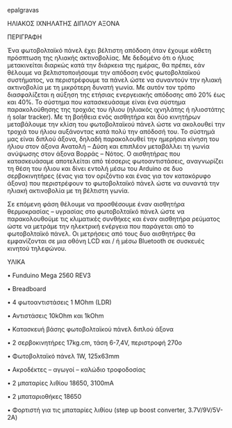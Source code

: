 epalgravas

ΗΛΙΑΚΟΣ ΙΧΝΗΛΑΤΗΣ ΔΙΠΛΟΥ ΑΞΟΝΑ

ΠΕΡΙΓΡΑΦΗ

Ένα φωτοβολταϊκό πάνελ έχει βέλτιστη απόδοση όταν έχουμε κάθετη πρόσπτωση της ηλιακής ακτινοβολίας. Με δεδομένο ότι ο ήλιος μετακινείται διαρκώς κατά την διάρκεια της ημέρας, θα πρέπει, εάν θέλουμε να βελτιστοποιήσουμε την απόδοση ενός φωτοβολταϊκού συστήματος, να περιστρέφουμε τα πάνελ ώστε να συναντούν την ηλιακή ακτινοβολία με τη μικρότερη δυνατή γωνία. Με αυτόν τον τρόπο διασφαλίζεται η αύξηση της ετήσιας ενεργειακής απόδοσης από 20% έως και 40%. Το σύστημα που κατασκευάσαμε είναι ένα σύστημα παρακολούθησης της τροχιάς του ήλιου (ηλιακός ιχνηλάτης ή ηλιοστάτης ή solar tracker). Με τη βοήθεια ενός αισθητήρα και δύο κινητήρων μεταβάλουμε την κλίση του φωτοβολταϊκού πάνελ ώστε να ακολουθεί την τροχιά του ήλιου αυξάνοντας κατά πολύ την απόδοσή του. Το σύστημά μας είναι διπλού άξονα, δηλαδή παρακολουθεί την ημερήσια κίνηση του ήλιου στον άξονα Ανατολή – Δύση και επιπλέον μεταβάλλει τη γωνία ανύψωσης στον άξονα Βορράς – Νότος. Ο αισθητήρας που κατασκευάσαμε αποτελείται από τέσσερις φωτοαντιστάσεις, αναγνωρίζει τη θέση του ήλιου και δίνει εντολή μέσω του Arduino σε δυο σερβοκινητήρες (ένας για τον οριζόντιο και ένας για τον κατακόρυφο άξονα) που περιστρέφουν το φωτοβολταϊκό πάνελ ώστε να συναντά την ηλιακή ακτινοβολία με τη βέλτιστη γωνία.

Σε επόμενη φάση θέλουμε να προσθέσουμε έναν αισθητήρα θερμοκρασίας – υγρασίας στο φωτοβολταϊκό πάνελ ώστε να παρακολουθούμε τις κλιματικές συνθήκες και έναν αισθητήρα ρεύματος ώστε να μετράμε την ηλεκτρική ενέργεια που παράγεται από το φωτοβολταϊκό πάνελ. Οι μετρήσεις από τους δυο αισθητήρες θα εμφανίζονται σε μια οθόνη LCD και / ή μέσω Bluetooth σε συσκευές κινητού τηλεφώνου.

ΥΛΙΚΑ

•	Funduino Mega 2560 REV3

•	Breadboard

•	4 φωτοαντιστάσεις 1 MOhm (LDR)

•	Αντιστάσεις 10kOhm και 1kOhm

•	Κατασκευή βάσης φωτοβολταϊκού πάνελ διπλού άξονα

•	2 σερβοκινητήρες 17kg.cm, τάση 6-7,4V, περιστροφή 270o

•	Φωτοβολταϊκό πάνελ 1W, 125x63mm

•	Ακροδέκτες – αγωγοί – καλώδιο τροφοδοσίας

•	2 μπαταρίες λιθίου 18650, 3100mA

•	2 μπαταριοθήκες 18650

•	Φορτιστή για τις μπαταρίες λιθίου (step up boost converter, 3.7V/9V/5V-2A)

